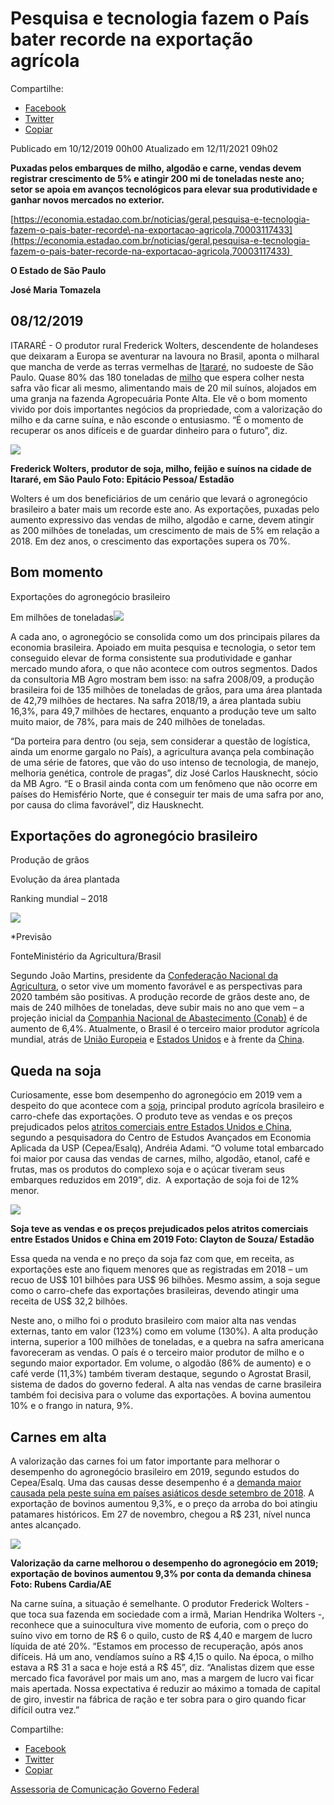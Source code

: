 
# Pesquisa e tecnologia fazem o País bater recorde na exportação agrícola

Compartilhe: 
*   [Facebook](http://www.facebook.com/sharer.php?u=https://www.gov.br/fundaj/pt-br/destaques/observa-fundaj-itens/observa-fundaj/tecnologias-de-convivencias-com-as-secas/pesquisa-e-tecnologia-fazem-o-pais-bater-recorde-na-exportacao-agricola)
*    [Twitter](https://twitter.com/share?text=Pesquisa%20e%20tecnologia%20fazem%20o%20Pa%C3%ADs%20bater%20recorde%20na%20exporta%C3%A7%C3%A3o%20agr%C3%ADcola&url=https://www.gov.br/fundaj/resolveuid/3ce463288f3b4480b5120137a1387a78)
*   [Copiar](https://www.gov.br/fundaj/pt-br/destaques/observa-fundaj-itens/observa-fundaj/tecnologias-de-convivencias-com-as-secas/pesquisa-e-tecnologia-fazem-o-pais-bater-recorde-na-exportacao-agricola)

Publicado em 10/12/2019 00h00 Atualizado em 12/11/2021 09h02

**Puxadas pelos embarques de milho, algodão e carne, vendas devem registrar crescimento de 5% e atingir 200 mi de toneladas neste ano; setor se apoia em avanços tecnológicos para elevar sua produtividade e ganhar novos mercados no exterior.** 

[https://economia.estadao.com.br/noticias/geral,pesquisa-e-tecnologia-fazem-o-pais-bater-recorde\-na-exportacao-agricola,70003117433](https://economia.estadao.com.br/noticias/geral,pesquisa-e-tecnologia-fazem-o-pais-bater-recorde-na-exportacao-agricola,70003117433) 

**O Estado de São Paulo** 

**José Maria Tomazela** 

## 08/12/2019 

ITARARÉ - O produtor rural Frederick Wolters, descendente de holandeses que deixaram a Europa se aventurar na lavoura no Brasil, aponta o milharal que mancha de verde as terras vermelhas de [Itararé](https://tudo-sobre.estadao.com.br/itarare-sp), no sudoeste de São Paulo. Quase 80% das 180 toneladas de [milho](https://tudo-sobre.estadao.com.br/milho) que espera colher nesta safra vão ficar ali mesmo, alimentando mais de 20 mil suínos, alojados em uma granja na fazenda Agropecuária Ponte Alta. Ele vê o bom momento vivido por dois importantes negócios da propriedade, com a valorização do milho e da carne suína, e não esconde o entusiasmo. “É o momento de recuperar os anos difíceis e de guardar dinheiro para o futuro”, diz.

![ ](https://www.gov.br/fundaj/pt-br/destaques/observa-fundaj-itens/observa-fundaj/tecnologias-de-convivencias-com-as-secas/tecnologias-de-convivencias-com-as-secas-imagens/IMG95.jpeg)

**Frederick Wolters, produtor de soja, milho, feijão e suínos na cidade de Itararé, em São Paulo Foto: Epitácio Pessoa/ Estadão** 

Wolters é um dos beneficiários de um cenário que levará o agronegócio brasileiro a bater mais um recorde este ano. As exportações, puxadas pelo aumento expressivo das vendas de milho, algodão e carne, devem atingir as 200 milhões de toneladas, um crescimento de mais de 5% em relação a 2018. Em dez anos, o crescimento das exportações supera os 70%. 

## Bom momento

Exportações do agronegócio brasileiro

Em milhões de toneladas![ ](https://www.gov.br/fundaj/pt-br/destaques/observa-fundaj-itens/observa-fundaj/tecnologias-de-convivencias-com-as-secas/tecnologias-de-convivencias-com-as-secas-imagens/IMG96.png) 

A cada ano, o agronegócio se consolida como um dos principais pilares da economia brasileira. Apoiado em muita pesquisa e tecnologia, o setor tem conseguido elevar de forma consistente sua produtividade e ganhar mercado mundo afora, o que não acontece com outros segmentos. Dados da consultoria MB Agro mostram bem isso: na safra 2008/09, a produção brasileira foi de 135 milhões de toneladas de grãos, para uma área plantada de 42,79 milhões de hectares. Na safra 2018/19, a área plantada subiu 16,3%, para 49,7 milhões de hectares, enquanto a produção teve um salto muito maior, de 78%, para mais de 240 milhões de toneladas. 

“Da porteira para dentro (ou seja, sem considerar a questão de logística, ainda um enorme gargalo no País), a agricultura avança pela combinação de uma série de fatores, que vão do uso intenso de tecnologia, de manejo, melhoria genética, controle de pragas”, diz José Carlos Hausknecht, sócio da MB Agro. “E o Brasil ainda conta com um fenômeno que não ocorre em países do Hemisfério Norte, que é conseguir ter mais de uma safra por ano, por causa do clima favorável”, diz Hausknecht. 

## Exportações do agronegócio brasileiro

Produção de grãos

Evolução da área plantada

Ranking mundial – 2018

![ ](https://www.gov.br/fundaj/pt-br/destaques/observa-fundaj-itens/observa-fundaj/tecnologias-de-convivencias-com-as-secas/tecnologias-de-convivencias-com-as-secas-imagens/IMG97.png)

\*Previsão

FonteMinistério da Agricultura/Brasil 

Segundo João Martins, presidente da [Confederação Nacional da Agricultura](https://tudo-sobre.estadao.com.br/cna-confederacao-nacional-da-agricultura), o setor vive um momento favorável e as perspectivas para 2020 também são positivas. A produção recorde de grãos deste ano, de mais de 240 milhões de toneladas, deve subir mais no ano que vem – a projeção inicial da [Companhia Nacional de Abastecimento (Conab)](https://tudo-sobre.estadao.com.br/conab-companhia-nacional-de-abastecimento) é de aumento de 6,4%. Atualmente, o Brasil é o terceiro maior produtor agrícola mundial, atrás de [União Europeia](https://tudo-sobre.estadao.com.br/uniao-europeia) e [Estados Unidos](https://tudo-sobre.estadao.com.br/estados-unidos-america-do-norte) e à frente da [China](https://tudo-sobre.estadao.com.br/china-asia). 

## Queda na soja 

Curiosamente, esse bom desempenho do agronegócio em 2019 vem a despeito do que acontece com a [soja](https://tudo-sobre.estadao.com.br/soja), principal produto agrícola brasileiro e carro-chefe das exportações. O produto teve as vendas e os preços prejudicados pelos [atritos comerciais entre Estados Unidos e China](https://economia.estadao.com.br/noticias/geral,5-pontos-para-entender-a-guerra-comercial-entre-eua-e-china,70002887026), segundo a pesquisadora do Centro de Estudos Avançados em Economia Aplicada da USP (Cepea/Esalq), Andréia Adami. “O volume total embarcado foi maior por causa das vendas de carnes, milho, algodão, etanol, café e frutas, mas os produtos do complexo soja e o açúcar tiveram seus embarques reduzidos em 2019”, diz.  A exportação de soja foi de 12% menor.

![ ](https://www.gov.br/fundaj/pt-br/destaques/observa-fundaj-itens/observa-fundaj/tecnologias-de-convivencias-com-as-secas/tecnologias-de-convivencias-com-as-secas-imagens/IMG98.jpeg)

**Soja teve as vendas e os preços prejudicados pelos atritos comerciais entre Estados Unidos e China em 2019 Foto: Clayton de Souza/ Estadão** 

Essa queda na venda e no preço da soja faz com que, em receita, as exportações este ano fiquem menores que as registradas em 2018 – um recuo de US$ 101 bilhões para US$ 96 bilhões. Mesmo assim, a soja segue como o carro-chefe das exportações brasileiras, devendo atingir uma receita de US$ 32,2 bilhões. 

Neste ano, o milho foi o produto brasileiro com maior alta nas vendas externas, tanto em valor (123%) como em volume (130%). A alta produção interna, superior a 100 milhões de toneladas, e a quebra na safra americana favoreceram as vendas. O país é o terceiro maior produtor de milho e o segundo maior exportador. Em volume, o algodão (86% de aumento) e o café verde (11,3%) também tiveram destaque, segundo o Agrostat Brasil, sistema de dados do governo federal. A alta nas vendas de carne brasileira também foi decisiva para o volume das exportações. A bovina aumentou 10% e o frango in natura, 9%. 

## Carnes em alta

A valorização das carnes foi um fator importante para melhorar o desempenho do agronegócio brasileiro em 2019, segundo estudos do Cepea/Esalq. Uma das causas desse desempenho é a [demanda maior causada pela peste suína em países asiáticos desde setembro de 2018](https://economia.estadao.com.br/noticias/geral,preco-da-carne-dispara-entenda-o-que-causou-o-aumento,70003107541). A exportação de bovinos aumentou 9,3%, e o preço da arroba do boi atingiu patamares históricos. Em 27 de novembro, chegou a R$ 231, nível nunca antes alcançado.

![ ](https://www.gov.br/fundaj/pt-br/destaques/observa-fundaj-itens/observa-fundaj/tecnologias-de-convivencias-com-as-secas/tecnologias-de-convivencias-com-as-secas-imagens/IMG99.jpeg)

**Valorização da carne melhorou o desempenho do agronegócio em 2019; exportação de bovinos aumentou 9,3% por conta da demanda chinesa Foto: Rubens Cardia/AE** 

Na carne suína, a situação é semelhante. O produtor Frederick Wolters ­ - que toca sua fazenda em sociedade com a irmã, Marian Hendrika Wolters -, reconhece que a suinocultura vive momento de euforia, com o preço do suíno vivo em torno de R$ 6 o quilo, custo de R$ 4,40 e margem de lucro líquida de até 20%. “Estamos em processo de recuperação, após anos difíceis. Há um ano, vendíamos suíno a R$ 4,15 o quilo. Na época, o milho estava a R$ 31 a saca e hoje está a R$ 45”, diz. “Analistas dizem que esse mercado fica favorável por mais um ano, mas a margem de lucro vai ficar mais apertada. Nossa expectativa é reduzir ao máximo a tomada de capital de giro, investir na fábrica de ração e ter sobra para o giro quando ficar difícil outra vez.”

Compartilhe: 
*   [Facebook](http://www.facebook.com/sharer.php?u=https://www.gov.br/fundaj/pt-br/destaques/observa-fundaj-itens/observa-fundaj/tecnologias-de-convivencias-com-as-secas/pesquisa-e-tecnologia-fazem-o-pais-bater-recorde-na-exportacao-agricola)
*    [Twitter](https://twitter.com/share?text=Pesquisa%20e%20tecnologia%20fazem%20o%20Pa%C3%ADs%20bater%20recorde%20na%20exporta%C3%A7%C3%A3o%20agr%C3%ADcola&url=https://www.gov.br/fundaj/resolveuid/3ce463288f3b4480b5120137a1387a78)
*   [Copiar](https://www.gov.br/fundaj/pt-br/destaques/observa-fundaj-itens/observa-fundaj/tecnologias-de-convivencias-com-as-secas/pesquisa-e-tecnologia-fazem-o-pais-bater-recorde-na-exportacao-agricola)

[Assessoria de Comunicação Governo Federal](/docs/govbr)
